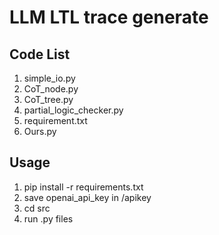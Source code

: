 # LLM LTL trace generate

## Code List

1. simple_io.py 
2. CoT_node.py
3. CoT_tree.py
4. partial_logic_checker.py
5. requirement.txt
6. Ours.py

## Usage

1. pip install -r requirements.txt
2. save openai_api_key in /apikey
3. cd src 
4. run .py files



